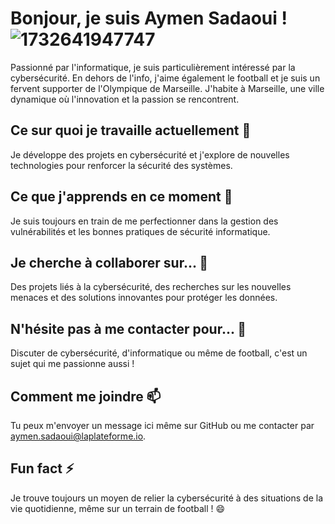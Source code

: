 
# Bonjour, je suis Aymen Sadaoui ! ![1732641947747](https://github.com/user-attachments/assets/2251eaa7-5b46-4e2d-9ddb-954c2f93b2e8)



Passionné par l'informatique, je suis particulièrement intéressé par la cybersécurité. En dehors de l'info, j'aime également le football et je suis un fervent supporter de l'Olympique de Marseille. J'habite à Marseille, une ville dynamique où l'innovation et la passion se rencontrent.

## Ce sur quoi je travaille actuellement 🔭
Je développe des projets en cybersécurité et j'explore de nouvelles technologies pour renforcer la sécurité des systèmes.

## Ce que j'apprends en ce moment 🌱
Je suis toujours en train de me perfectionner dans la gestion des vulnérabilités et les bonnes pratiques de sécurité informatique.

## Je cherche à collaborer sur... 👯
Des projets liés à la cybersécurité, des recherches sur les nouvelles menaces et des solutions innovantes pour protéger les données.

## N'hésite pas à me contacter pour... 💬
Discuter de cybersécurité, d'informatique ou même de football, c'est un sujet qui me passionne aussi !

## Comment me joindre 📫
Tu peux m'envoyer un message ici même sur GitHub ou me contacter par aymen.sadaoui@laplateforme.io.

## Fun fact ⚡
Je trouve toujours un moyen de relier la cybersécurité à des situations de la vie quotidienne, même sur un terrain de football ! 😄
